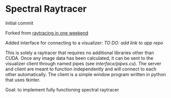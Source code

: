 # Spectral Raytracer
Initial commit

Forked from [raytracing in one weekend](https://github.com/rogerallen/raytracinginoneweekendincuda)

Added interface for connecting to a visualizer: _TO DO: add link to app repo_ 

This is solely a raytracer that requires no additional libraries other than CUDA.
Once any image data has been calculated, it can be sent to the visualizer client through named pipes 
(see _interface/pipes.cu_). The server and client are meant to function independently
and will connect to each other automatically.
The client is a simple window program written in python that uses tkinter.

Goal: to implement fully functioning spectral raytracer